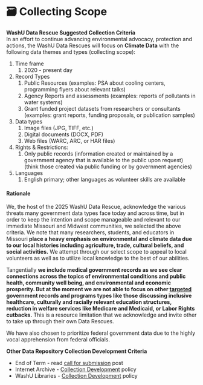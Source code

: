 # 🗃️ Collecting Scope

**WashU Data Rescue Suggested Collection Criteria**\
In an effort to continue advancing environmental advocacy, protection and actions, the WashU Data Rescues will focus on **Climate Data** with the following data themes and types (collecting scope):

1. Time frame
   1. 2020 - present day
2. Record Types
   1. Public Resources (examples: PSA about cooling centers, programming flyers about relevant talks)
   2. Agency Reports and assessments (examples: reports of pollutants in water systems)&#x20;
   3. Grant funded project datasets from researchers or consultants (examples: grant reports, funding proposals, or publication samples)
3. Data types
   1. Image files (JPG, TIFF, etc.)
   2. Digital documents (DOCX, PDF)&#x20;
   3. Web files (WARC, ARC, or HAR files)
4. Rights & Restrictions:&#x20;
   1. Only public records (information created or maintained by a government agency that is available to the public upon request) (think those created via public funding or by government agencies)
5. Languages
   1. English primary; other languages as volunteer skills are available

#### Rationale

We, the host of the 2025 WashU Data Rescue, acknowledge the various threats many government data types face today and across time, but in order to keep the intention and scope manageable and relevant to our immediate Missouri and Midwest communities, we selected the above criteria. We note that many researchers, students, and educators in Missouri **place a heavy emphasis on environmental and climate data due to our local histories including agriculture, trade, cultural beliefs, and social activities.** We attempt through our select scope to appeal to local volunteers as well as to utilize local knowledge to the best of our abilities.&#x20;

Tangentially **we include medical government records as we see clear connections across the topics of environmental conditions and public health, community well being, and environmental and economic prosperity. But at the moment we are not able to focus on other [targeted](https://democracyforward.org/updates/democracy-forward-releases-report-detailing-devastating-impacts-of-the-far-right-project-2025s-day-one-policies/?gad_source=1\&gclid=CjwKCAiA-Oi7BhA1EiwA2rIu2670DP9Fyc20ijHyT2ebidkdRG7EPKtfgpjxYubYh_5gI1JhYjhJdBoCO4EQAvD_BwE) government records and programs types like those discussing inclusive healthcare, culturally and racially relevant education structures, reduction in welfare services like Medicare and Medicaid, or Labor Rights cutbacks.** This is a resource limitation that we acknowledge and invite other to take up through their own Data Rescues.

We have also chosen to prioritize federal government data due to the highly vocal apprehension from federal officials.

**Other Data Repository Collection Development Criteria**

* End of Term - read [call for submission](https://blogs.loc.gov/thesignal/2024/07/nominations-sought-for-the-2024-2025-u-s-federal-government-domain-end-of-term-web-archive/) post
* Internet Archive - [Collection Development](https://help.archive.org/help/internet-archive-collection-development-policy/) policy
* WashU Libraries - [Collection Development](https://library.wustl.edu/about/policies/collection-development-policy/) policy
